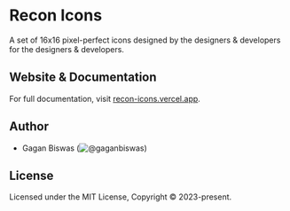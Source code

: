 # Recon Icons
A set of 16x16 pixel-perfect icons designed by the designers & developers for the designers & developers.

## Website & Documentation
For full documentation, visit [recon-icons.vercel.app](https://recon-icons.vercel.app).

## Author
- Gagan Biswas (![@gaganbiswas](https://github.com/gaganbiswas))

## License
Licensed under the MIT License, Copyright © 2023-present.
